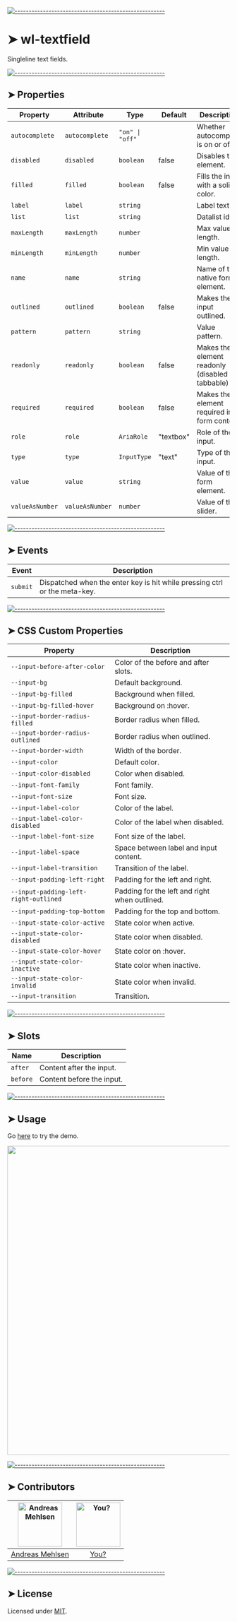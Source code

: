 
[![-----------------------------------------------------](https://raw.githubusercontent.com/andreasbm/readme/master/assets/lines/colored.png)](#wl-textfield)

# ➤ wl-textfield

Singleline text fields.


[![-----------------------------------------------------](https://raw.githubusercontent.com/andreasbm/readme/master/assets/lines/colored.png)](#properties)

## ➤ Properties

| Property        | Attribute       | Type            | Default   | Description                                      |
|-----------------|-----------------|-----------------|-----------|--------------------------------------------------|
| `autocomplete`  | `autocomplete`  | `"on" \| "off"` |           | Whether autocomplete is on or off.               |
| `disabled`      | `disabled`      | `boolean`       | false     | Disables the element.                            |
| `filled`        | `filled`        | `boolean`       | false     | Fills the input with a solid color.              |
| `label`         | `label`         | `string`        |           | Label text.                                      |
| `list`          | `list`          | `string`        |           | Datalist id.                                     |
| `maxLength`     | `maxLength`     | `number`        |           | Max value length.                                |
| `minLength`     | `minLength`     | `number`        |           | Min value length.                                |
| `name`          | `name`          | `string`        |           | Name of the native form element.                 |
| `outlined`      | `outlined`      | `boolean`       | false     | Makes the input outlined.                        |
| `pattern`       | `pattern`       | `string`        |           | Value pattern.                                   |
| `readonly`      | `readonly`      | `boolean`       | false     | Makes the element readonly (disabled but tabbable) |
| `required`      | `required`      | `boolean`       | false     | Makes the element required in a form context.    |
| `role`          | `role`          | `AriaRole`      | "textbox" | Role of the input.                               |
| `type`          | `type`          | `InputType`     | "text"    | Type of the input.                               |
| `value`         | `value`         | `string`        |           | Value of the form element.                       |
| `valueAsNumber` | `valueAsNumber` | `number`        |           | Value of the slider.                             |


[![-----------------------------------------------------](https://raw.githubusercontent.com/andreasbm/readme/master/assets/lines/colored.png)](#events)

## ➤ Events

| Event    | Description                                      |
|----------|--------------------------------------------------|
| `submit` | Dispatched when the enter key is hit while pressing ctrl or the meta-key. |


[![-----------------------------------------------------](https://raw.githubusercontent.com/andreasbm/readme/master/assets/lines/colored.png)](#css-custom-properties)

## ➤ CSS Custom Properties

| Property                              | Description                                   |
|---------------------------------------|-----------------------------------------------|
| `--input-before-after-color`          | Color of the before and after slots.          |
| `--input-bg`                          | Default background.                           |
| `--input-bg-filled`                   | Background when filled.                       |
| `--input-bg-filled-hover`             | Background on :hover.                         |
| `--input-border-radius-filled`        | Border radius when filled.                    |
| `--input-border-radius-outlined`      | Border radius when outlined.                  |
| `--input-border-width`                | Width of the border.                          |
| `--input-color`                       | Default color.                                |
| `--input-color-disabled`              | Color when disabled.                          |
| `--input-font-family`                 | Font family.                                  |
| `--input-font-size`                   | Font size.                                    |
| `--input-label-color`                 | Color of the label.                           |
| `--input-label-color-disabled`        | Color of the label when disabled.             |
| `--input-label-font-size`             | Font size of the label.                       |
| `--input-label-space`                 | Space between label and input content.        |
| `--input-label-transition`            | Transition of the label.                      |
| `--input-padding-left-right`          | Padding for the left and right.               |
| `--input-padding-left-right-outlined` | Padding for the left and right when outlined. |
| `--input-padding-top-bottom`          | Padding for the top and bottom.               |
| `--input-state-color-active`          | State color when active.                      |
| `--input-state-color-disabled`        | State color when disabled.                    |
| `--input-state-color-hover`           | State color on :hover.                        |
| `--input-state-color-inactive`        | State color when inactive.                    |
| `--input-state-color-invalid`         | State color when invalid.                     |
| `--input-transition`                  | Transition.                                   |


[![-----------------------------------------------------](https://raw.githubusercontent.com/andreasbm/readme/master/assets/lines/colored.png)](#slots)

## ➤ Slots

| Name     | Description               |
|----------|---------------------------|
| `after`  | Content after the input.  |
| `before` | Content before the input. |



[![-----------------------------------------------------](https://raw.githubusercontent.com/andreasbm/readme/master/assets/lines/colored.png)](#usage)

## ➤ Usage

Go [here](https://weightless.dev/elements/textfield) to try the demo.

<a href="https://weightless.dev/elements/textfield" align="center">
  <img src="https://raw.githubusercontent.com/andreasbm/elements/master/screenshots/wl-textfield.png" width="700" />
</a>


[![-----------------------------------------------------](https://raw.githubusercontent.com/andreasbm/readme/master/assets/lines/colored.png)](#contributors)

## ➤ Contributors
	

| [<img alt="Andreas Mehlsen" src="https://avatars1.githubusercontent.com/u/6267397?s=460&v=4" width="100">](https://twitter.com/andreasmehlsen) | [<img alt="You?" src="https://joeschmoe.io/api/v1/random" width="100">](https://github.com/andreasbm/weightless/blob/master/CONTRIBUTING.md) |
|:--------------------------------------------------:|:--------------------------------------------------:|
| [Andreas Mehlsen](https://twitter.com/andreasmehlsen) | [You?](https://github.com/andreasbm/weightless/blob/master/CONTRIBUTING.md) |


[![-----------------------------------------------------](https://raw.githubusercontent.com/andreasbm/readme/master/assets/lines/colored.png)](#license)

## ➤ License
	
Licensed under [MIT](https://opensource.org/licenses/MIT).